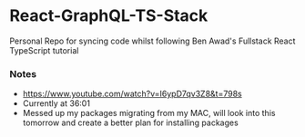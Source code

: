 # React-GraphQL-TS-Stack
Personal Repo for syncing code whilst following Ben Awad's Fullstack React TypeScript tutorial



### Notes
 - https://www.youtube.com/watch?v=I6ypD7qv3Z8&t=798s
 - Currently at 36:01
 - Messed up my packages migrating from my MAC, will look into this tomorrow and create a better plan for installing packages

